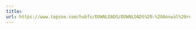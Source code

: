 ```yaml
---
title: 
url: https://www.topsoe.com/hubfs/DOWNLOADS/DOWNLOADS%20-%20Annual%20reports/2018/HT_AR18_FINAL_Accomplishments%20and%20results_WEB.pdf
---
```


